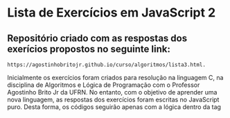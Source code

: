# Lista de Exercícios em JavaScript 2

## Repositório criado com as respostas dos exerícios propostos no seguinte link:
    https://agostinhobritojr.github.io/curso/algoritmos/lista3.html.
    
Inicialmente os exercícios foram criados para resolução na linguagem C, na disciplina de Algoritmos e Lógica de Programação com o Professor Agostinho Brito Jr da UFRN. No entanto, com o objetivo de aprender uma nova linguagem, as respostas dos exercícios foram escritas no JavaScript puro. Desta forma, os códigos seguirão apenas com a lógica dentro da tag <script>.


